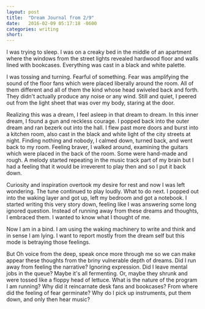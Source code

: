 ```yaml
---
layout: post
title:  "Dream Journal from 2/9"
date:   2016-02-09 05:17:18 -0600
categories: writing
short: 
---
```


I was trying to sleep. I was on a creaky bed in the middle of an apartment where the windows from the street lights revealed hardwood floor and walls lined with bookcases. Everything was cast in a black and white palette.

I was tossing and turning. Fearful of something. Fear was amplifying the sound of the floor fans which were placed liberally around the room. All of them different and all of them the kind whose head swiveled back and forth. They didn't actually produce any noise or any wind. Still and quiet, I peered out from the light sheet that was over my body, staring at the door. 

Realizing this was a dream, I feel asleep in that dream to dream. In this inner dream, I found a gun and reckless courage. I popped back into the outer dream and ran bezerk out into the hall. I flew past more doors and burst into a kitchen room, also cast in the black and white light of the city streets at night. Finding nothing and nobody, I calmed down, turned back, and went back to my room. Feeling braver, I walked around, examining the guitars which were placed in the back of the room. Some were hand-made and rough. A melody started repeating in the music track part of my brain but I had a feeling that it would be irreverent to play then and so I put it back down.

Curiosity and inspiration overtook my desire for rest and now I was left wondering. The tune continued to play loudly. What to do next. I popped out into the waking layer and got up, left my bedroom and got a notebook. I started writing this very story down, feeling like I was answering some long ignored question. Instead of running away from these dreams and thoughts, I embraced them. I wanted to know what I thought of me.

Now I am in a bind. I am using the waking machinery to write and think and in sense I am lying. I want to report mostly from the dream self but this mode is betraying those feelings.

But Oh voice from the deep, speak once more through me so we can make appear these thoughts from the briny vulnerable depth of dreams. Did I run away from feeling the narrative? Ignoring expression. Did I leave mental jobs in the queue? Maybe it's all fermenting. Or, maybe they shrunk and were tossed like a floppy head of lettuce. What is the nature of the program I am running? Why did it reincarnate desk fans and bookcases? From where did the feeling of fear germinate? Why do I pick up instruments, put them down, and only then hear music?


